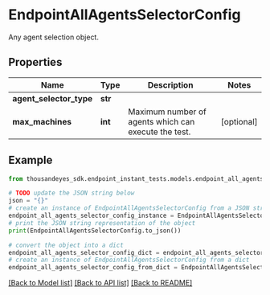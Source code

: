 # EndpointAllAgentsSelectorConfig

Any agent selection object.

## Properties

Name | Type | Description | Notes
------------ | ------------- | ------------- | -------------
**agent_selector_type** | **str** |  | 
**max_machines** | **int** | Maximum number of agents which can execute the test. | [optional] 

## Example

```python
from thousandeyes_sdk.endpoint_instant_tests.models.endpoint_all_agents_selector_config import EndpointAllAgentsSelectorConfig

# TODO update the JSON string below
json = "{}"
# create an instance of EndpointAllAgentsSelectorConfig from a JSON string
endpoint_all_agents_selector_config_instance = EndpointAllAgentsSelectorConfig.from_json(json)
# print the JSON string representation of the object
print(EndpointAllAgentsSelectorConfig.to_json())

# convert the object into a dict
endpoint_all_agents_selector_config_dict = endpoint_all_agents_selector_config_instance.to_dict()
# create an instance of EndpointAllAgentsSelectorConfig from a dict
endpoint_all_agents_selector_config_from_dict = EndpointAllAgentsSelectorConfig.from_dict(endpoint_all_agents_selector_config_dict)
```
[[Back to Model list]](../README.md#documentation-for-models) [[Back to API list]](../README.md#documentation-for-api-endpoints) [[Back to README]](../README.md)


